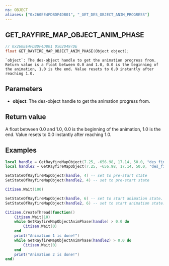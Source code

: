 ```yaml
---
ns: OBJECT
aliases: ["0x260EE4FDBDF4DB01", "_GET_DES_OBJECT_ANIM_PROGRESS"]
---
```

## GET_RAYFIRE_MAP_OBJECT_ANIM_PHASE

```c
// 0x260EE4FDBDF4DB01 0x020497DE
float GET_RAYFIRE_MAP_OBJECT_ANIM_PHASE(Object object);
```

```
`object`: The des-object handle to get the animation progress from.
Return value is a float between 0.0 and 1.0, 0.0 is the beginning of the animation, 1.0 is the end. Value resets to 0.0 instantly after reaching 1.0.
```

## Parameters
* **object**: The des-object handle to get the animation progress from.

## Return value
A float between 0.0 and 1.0, 0.0 is the beginning of the animation, 1.0 is the end. Value resets to 0.0 instantly after reaching 1.0.

## Examples
```lua
local handle = GetRayfireMapObject(7.25, -656.98, 17.14, 50.0, "des_finale_tunnel")
local handle2 = GetRayfireMapObject(7.25, -656.98, 17.14, 50.0, "des_finale_vault")

SetStateOfRayfireMapObject(handle, 4) -- set to pre-start state
SetStateOfRayfireMapObject(handle2, 4) -- set to pre-start state

Citizen.Wait(100)

SetStateOfRayfireMapObject(handle, 6) -- set to start animation state.
SetStateOfRayfireMapObject(handle2, 6) -- set to start animation state.

Citizen.CreateThread(function()
    Citizen.Wait(10)
    while GetRayfireMapObjectAnimPhase(handle) > 0.0 do
        Citizen.Wait(0)
    end
    print("Animation 1 is done!")
    while GetRayfireMapObjectAnimPhase(handle2) > 0.0 do
        Citizen.Wait(0)
    end
    print("Animation 2 is done!")
end)

```